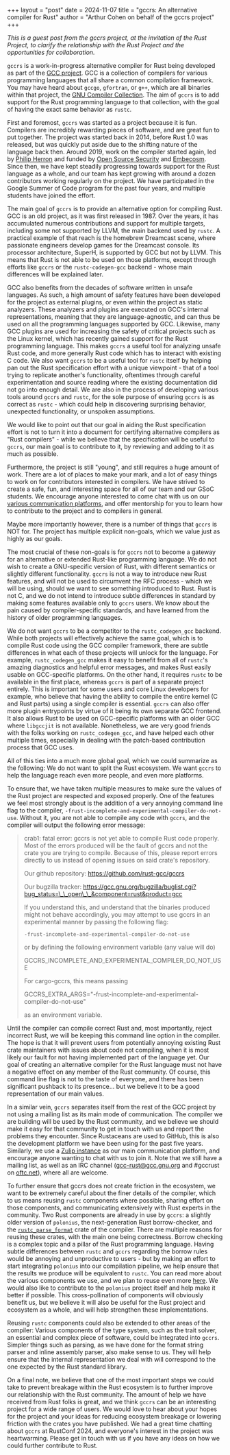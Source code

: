+++
layout = "post"
date = 2024-11-07
title = "gccrs: An alternative compiler for Rust"
author = "Arthur Cohen on behalf of the gccrs project"
+++

*This is a guest post from the gccrs project, at the invitation of the Rust Project, to clarify the relationship with the Rust Project and the opportunities for collaboration.*

`gccrs` is a work-in-progress alternative compiler for Rust being developed as part of the [GCC project](https://gcc.gnu.org/). GCC is a collection of compilers for various programming languages that all share a common compilation framework. You may have heard about `gccgo`, `gfortran`, or `g++`, which are all binaries within that project, the [GNU Compiler Collection](https://gcc.gnu.org/). The aim of `gccrs` is to add support for the Rust programming language to that collection, with the goal of having the exact same behavior as `rustc`.

First and foremost, `gccrs` was started as a project because it is fun. Compilers are incredibly rewarding pieces of software, and are great fun to put together. The project was started back in 2014, before Rust 1.0 was released, but was quickly put aside due to the shifting nature of the language back then. Around 2019, work on the compiler started again, led by [Philip Herron](https://github.com/philberty) and funded by [Open Source Security](https://opensrcsec.com/) and [Embecosm](https://www.embecosm.com/). Since then, we have kept steadily progressing towards support for the Rust language as a whole, and our team has kept growing with around a dozen contributors working regularly on the project. We have participated in the Google Summer of Code program for the past four years, and multiple students have joined the effort.

The main goal of `gccrs` is to provide an alternative option for compiling Rust. GCC is an old project, as it was first released in 1987. Over the years, it has accumulated numerous contributions and support for multiple targets, including some not supported by LLVM, the main backend used by `rustc`. A practical example of that reach is the homebrew Dreamcast scene, where passionate engineers develop games for the Dreamcast console. Its processor architecture, SuperH, is supported by GCC but not by LLVM. This means that Rust is not able to be used on those platforms, except through efforts like `gccrs` or the `rustc-codegen-gcc` backend - whose main differences will be explained later.

GCC also benefits from the decades of software written in unsafe languages. As such, a high amount of safety features have been developed for the project as external plugins, or even within the project as static analyzers. These analyzers and plugins are executed on GCC's internal representations, meaning that they are language-agnostic, and can thus be used on all the programming languages supported by GCC. Likewise, many GCC plugins are used for increasing the safety of critical projects such as the Linux kernel, which has recently gained support for the Rust programming language. This makes `gccrs` a useful tool for analyzing unsafe Rust code, and more generally Rust code which has to interact with existing C code. We also want `gccrs` to be a useful tool for `rustc` itself by helping pan out the Rust specification effort with a unique viewpoint - that of a tool trying to replicate another's functionality, oftentimes through careful experimentation and source reading where the existing documentation did not go into enough detail. We are also in the process of developing various tools around `gccrs` and `rustc`, for the sole purpose of ensuring `gccrs` is as correct as `rustc` - which could help in discovering surprising behavior, unexpected functionality, or unspoken assumptions.

We would like to point out that our goal in aiding the Rust specification effort is not to turn it into a document for certifying alternative compilers as "Rust compilers" - while we believe that the specification will be useful to `gccrs`, our main goal is to contribute to it, by reviewing and adding to it as much as possible.

Furthermore, the project is still "young", and still requires a huge amount of work. There are a lot of places to make your mark, and a lot of easy things to work on for contributors interested in compilers. We have strived to create a safe, fun, and interesting space for all of our team and our GSoC students. We encourage anyone interested to come chat with us on our [various communication platforms](https://rust-gcc.github.io/#get-involved), and offer mentorship for you to learn how to contribute to the project and to compilers in general.

Maybe more importantly however, there is a number of things that `gccrs` is NOT for. The project has multiple explicit non-goals, which we value just as highly as our goals. 

The most crucial of these non-goals is for `gccrs` not to become a gateway for an alternative or extended Rust-like programming language. We do not wish to create a GNU-specific version of Rust, with different semantics or slightly different functionality. `gccrs` is not a way to introduce new Rust features, and will not be used to circumvent the RFC process - which we will be using, should we want to see something introduced to Rust. Rust is not C, and we do not intend to introduce subtle differences in standard by making some features available only to `gccrs` users. We know about the pain caused by compiler-specific standards, and have learned from the history of older programming languages.

We do not want `gccrs` to be a competitor to the `rustc_codegen_gcc` backend. While both projects will effectively achieve the same goal, which is to compile Rust code using the GCC compiler framework, there are subtle differences in what each of these projects will unlock for the language. For example, `rustc_codegen_gcc` makes it easy to benefit from all of `rustc`'s amazing diagnostics and helpful error messages, and makes Rust easily usable on GCC-specific platforms. On the other hand, it requires `rustc` to be available in the first place, whereas `gccrs` is part of a separate project entirely. This is important for some users and core Linux developers for example, who believe that having the ability to compile the entire kernel (C and Rust parts) using a single compiler is essential. `gccrs` can also offer more plugin entrypoints by virtue of it being its own separate GCC frontend. It also allows Rust to be used on GCC-specific platforms with an older GCC where `libgccjit` is not available. Nonetheless, we are very good friends with the folks working on `rustc_codegen_gcc`, and have helped each other multiple times, especially in dealing with the patch-based contribution process that GCC uses.

All of this ties into a much more global goal, which we could summarize as the following: We do not want to split the Rust ecosystem. We want `gccrs` to help the language reach even more people, and even more platforms.

To ensure that, we have taken multiple measures to make sure the values of the Rust project are respected and exposed properly. One of the features we feel most strongly about is the addition of a very annoying command line flag to the compiler, `-frust-incomplete-and-experimental-compiler-do-not-use`. Without it, you are not able to compile any code with `gccrs`, and the compiler will output the following error message:


> crab1: fatal error: gccrs is not yet able to compile Rust code properly. Most of the errors produced will be the fault of gccrs and not the crate you are trying to compile. Because of this, please report errors directly to us instead of opening issues on said crate's repository.
> 
> Our github repository: https://github.com/rust-gcc/gccrs
> 
> Our bugzilla tracker: https://gcc.gnu.org/bugzilla/buglist.cgi?bug_status=\_\_open\_\_&component=rust&product=gcc
> 
> If you understand this, and understand that the binaries produced might not behave accordingly, you may attempt to use gccrs in an experimental manner by passing the following flag:
> 
> `-frust-incomplete-and-experimental-compiler-do-not-use`
> 
> or by defining the following environment variable (any value will do)
> 
> GCCRS_INCOMPLETE_AND_EXPERIMENTAL_COMPILER_DO_NOT_USE
> 
> For cargo-gccrs, this means passing
> 
> GCCRS_EXTRA_ARGS="-frust-incomplete-and-experimental-compiler-do-not-use"
> 
> as an environment variable.

Until the compiler can compile correct Rust and, most importantly, reject incorrect Rust, we will be keeping this command line option in the compiler. The hope is that it will prevent users from potentially annoying existing Rust crate maintainers with issues about code not compiling, when it is most likely our fault for not having implemented part of the language yet. Our goal of creating an alternative compiler for the Rust language must not have a negative effect on any member of the Rust community. Of course, this command line flag is not to the taste of everyone, and there has been significant pushback to its presence... but we believe it to be a good representation of our main values.

In a similar vein, `gccrs` separates itself from the rest of the GCC project by not using a mailing list as its main mode of communication. The compiler we are building will be used by the Rust community, and we believe we should make it easy for that community to get in touch with us and report the problems they encounter. Since Rustaceans are used to GitHub, this is also the development platform we have been using for the past five years. Similarly, we use a [Zulip instance](https://gcc-rust.zulipchat.com/) as our main communication platform, and encourage anyone wanting to chat with us to join it. Note that we still have a mailing list, as well as an IRC channel (gcc-rust@gcc.gnu.org and #gccrust on [oftc.net](https://oftc.net)), where all are welcome.

To further ensure that gccrs does not create friction in the ecosystem, we want to be extremely careful about the finer details of the compiler, which to us means reusing `rustc` components where possible, sharing effort on those components, and communicating extensively with Rust experts in the community. Two Rust components are already in use by `gccrs`: a slightly older version of `polonius`, the next-generation Rust borrow-checker, and the [`rustc_parse_format`](https://github.com/rust-lang/rust/tree/master/compiler/rustc_parse_format) crate of the compiler. There are multiple reasons for reusing these crates, with the main one being correctness. Borrow checking is a complex topic and a pillar of the Rust programming language. Having subtle differences between `rustc` and `gccrs` regarding the borrow rules would be annoying and unproductive to users - but by making an effort to start integrating `polonius` into our compilation pipeline, we help ensure that the results we produce will be equivalent to `rustc`. You can read more about the various components we use, and we plan to reuse even more [here](https://rust-gcc.github.io/2024/09/20/reusing-rustc-components.html). We would also like to contribute to the `polonius` project itself and help make it better if possible. This cross-pollination of components will obviously benefit us, but we believe it will also be useful for the Rust project and ecosystem as a whole, and will help strengthen these implementations.

Reusing `rustc` components could also be extended to other areas of the compiler: Various components of the type system, such as the trait solver, an essential and complex piece of software, could be integrated into `gccrs`. Simpler things such as parsing, as we have done for the format string parser and inline assembly parser, also make sense to us. They will help ensure that the internal representation we deal with will correspond to the one expected by the Rust standard library.

On a final note, we believe that one of the most important steps we could take to prevent breakage within the Rust ecosystem is to further improve our relationship with the Rust community. The amount of help we have received from Rust folks is great, and we think `gccrs` can be an interesting project for a wide range of users. We would love to hear about your hopes for the project and your ideas for reducing ecosystem breakage or lowering friction with the crates you have published. We had a great time chatting about `gccrs` at RustConf 2024, and everyone's interest in the project was heartwarming. Please get in touch with us if you have any ideas on how we could further contribute to Rust.
